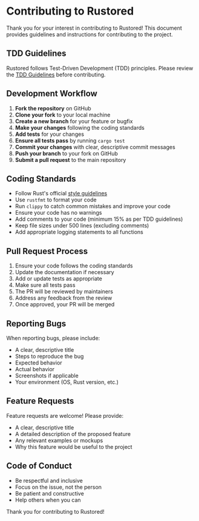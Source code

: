 # Contributing to Rustored

Thank you for your interest in contributing to Rustored! This document provides guidelines and instructions for contributing to the project.

## TDD Guidelines

Rustored follows Test-Driven Development (TDD) principles. Please review the [TDD Guidelines](TDD_GUIDELINES.md) before contributing.

## Development Workflow

1. **Fork the repository** on GitHub
2. **Clone your fork** to your local machine
3. **Create a new branch** for your feature or bugfix
4. **Make your changes** following the coding standards
5. **Add tests** for your changes
6. **Ensure all tests pass** by running `cargo test`
7. **Commit your changes** with clear, descriptive commit messages
8. **Push your branch** to your fork on GitHub
9. **Submit a pull request** to the main repository

## Coding Standards

- Follow Rust's official [style guidelines](https://doc.rust-lang.org/1.0.0/style/README.html)
- Use `rustfmt` to format your code
- Run `clippy` to catch common mistakes and improve your code
- Ensure your code has no warnings
- Add comments to your code (minimum 15% as per TDD guidelines)
- Keep file sizes under 500 lines (excluding comments)
- Add appropriate logging statements to all functions

## Pull Request Process

1. Ensure your code follows the coding standards
2. Update the documentation if necessary
3. Add or update tests as appropriate
4. Make sure all tests pass
5. The PR will be reviewed by maintainers
6. Address any feedback from the review
7. Once approved, your PR will be merged

## Reporting Bugs

When reporting bugs, please include:

- A clear, descriptive title
- Steps to reproduce the bug
- Expected behavior
- Actual behavior
- Screenshots if applicable
- Your environment (OS, Rust version, etc.)

## Feature Requests

Feature requests are welcome! Please provide:

- A clear, descriptive title
- A detailed description of the proposed feature
- Any relevant examples or mockups
- Why this feature would be useful to the project

## Code of Conduct

- Be respectful and inclusive
- Focus on the issue, not the person
- Be patient and constructive
- Help others when you can

Thank you for contributing to Rustored!
